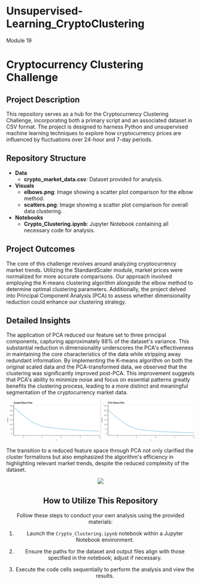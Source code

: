 # Unsupervised-Learning_CryptoClustering
Module 19

# Cryptocurrency Clustering Challenge

## Project Description

This repository serves as a hub for the Cryptocurrency Clustering Challenge, incorporating both a primary script and an associated dataset in CSV format. The project is designed to harness Python and unsupervised machine learning techniques to explore how cryptocurrency prices are influenced by fluctuations over 24-hour and 7-day periods.

## Repository Structure
- **Data**
    - **crypto_market_data.csv**: Dataset provided for analysis.
- **Visuals**
    - **elbows.png**: Image showing a scatter plot comparison for the elbow method.
    - **scatters.png**: Image showing a scatter plot comparison for overall data clustering.
- **Notebooks**
    - **Crypto_Clustering.ipynb**: Jupyter Notebook containing all necessary code for analysis.

## Project Outcomes

The core of this challenge revolves around analyzing cryptocurrency market trends. Utilizing the StandardScaler module, market prices were normalized for more accurate comparisons. Our approach involved employing the K-means clustering algorithm alongside the elbow method to determine optimal clustering parameters. Additionally, the project delved into Principal Component Analysis (PCA) to assess whether dimensionality reduction could enhance our clustering strategy.

## Detailed Insights

The application of PCA reduced our feature set to three principal components, capturing approximately 88% of the dataset's variance. This substantial reduction in dimensionality underscores the PCA's effectiveness in maintaining the core characteristics of the data while stripping away redundant information. By implementing the K-means algorithm on both the original scaled data and the PCA-transformed data, we observed that the clustering was significantly improved post-PCA. This improvement suggests that PCA's ability to minimize noise and focus on essential patterns greatly benefits the clustering process, leading to a more distinct and meaningful segmentation of the cryptocurrency market data.

<div align="center">
<img src="https://github.com/GLiberatos/Unsupervised-Learning_CryptoClustering/blob/main/Assets/elbows.png" <br>
</div>

The transition to a reduced feature space through PCA not only clarified the cluster formations but also emphasized the algorithm's efficiency in highlighting relevant market trends, despite the reduced complexity of the dataset.

<div align="center">
    <img src="https://github.com/GLiberatos/Unsupervised-Learning_CryptoClustering/tree/main/Assets/scatters.png"
</div>

## How to Utilize This Repository

Follow these steps to conduct your own analysis using the provided materials:

1. Launch the `Crypto_Clustering.ipynb` notebook within a Jupyter Notebook environment.

2. Ensure the paths for the dataset and output files align with those specified in the notebook; adjust if necessary.

3. Execute the code cells sequentially to perform the analysis and view the results.
